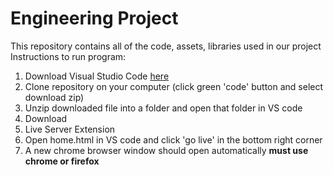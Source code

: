 # Engineering Project
This repository contains all of the code, assets, libraries used in our project
Instructions to run program:
 1. Download Visual Studio Code [here](https://code.visualstudio.com/Download)
 1. Clone repository on your computer (click green 'code' button and select download zip)
 1. Unzip downloaded file into a folder and open that folder in VS code
 1. Download 
   1. Live Server Extension
 1. Open home.html in VS code and click 'go live' in the bottom right corner
 1. A new chrome browser window should open automatically 
 **must use chrome or firefox**
